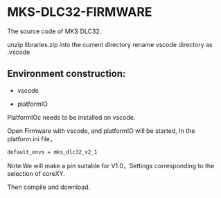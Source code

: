 # MKS-DLC32-FIRMWARE
The source code of MKS DLC32.

unzip libraries.zip into the current directory 
rename vscode  directory as  .vscode 

## Environment construction:

- vscode

- platformIO

PlatformIOc needs to be installed on vscode.

Open Firmware with vscode, and platformIO will be started, In the platform.ini file，

`default_envs = mks_dlc32_v2_1` 

Note:We will make a pin suitable for V1.0，Settings corresponding to the selection of coreXY.

Then compile and download.

